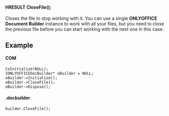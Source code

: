 #### HRESULT CloseFile();

Closes the file to stop working with it. You can use a single **ONLYOFFICE Document Builder** instance to work with all your files, but you need to close the previous file before you can start working with the next one in this case.

## Example

#### COM

```
CoInitialize(NULL);
IONLYOFFICEDocBuilder* oBuilder = NULL;
oBuilder->Initialize();
oBuilder->CloseFile();
oBuilder->Dispose();
```

#### .docbuilder

```
builder.CloseFile();
```
